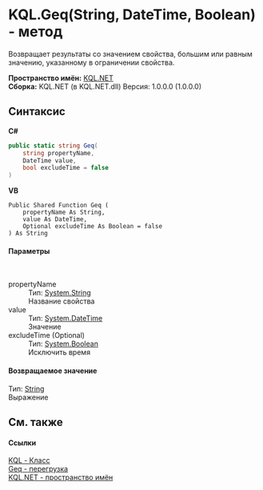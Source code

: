 # KQL.Geq(String, DateTime, Boolean) - метод
 

Возвращает результаты со значением свойства, большим или равным значению, указанному в ограничении свойства.

**Пространство имён:**&nbsp;<a href="3C471DD0">KQL.NET</a><br />**Сборка:**&nbsp;KQL.NET (в KQL.NET.dll) Версия: 1.0.0.0 (1.0.0.0)

## Синтаксис

**C#**<br />
``` C#
public static string Geq(
	string propertyName,
	DateTime value,
	bool excludeTime = false
)
```

**VB**<br />
``` VB
Public Shared Function Geq ( 
	propertyName As String,
	value As DateTime,
	Optional excludeTime As Boolean = false
) As String
```


#### Параметры
&nbsp;<dl><dt>propertyName</dt><dd>Тип:&nbsp;<a href="http://msdn2.microsoft.com/ru-ru/library/s1wwdcbf" target="_blank">System.String</a><br />Название свойства</dd><dt>value</dt><dd>Тип:&nbsp;<a href="http://msdn2.microsoft.com/ru-ru/library/03ybds8y" target="_blank">System.DateTime</a><br />Значение</dd><dt>excludeTime (Optional)</dt><dd>Тип:&nbsp;<a href="http://msdn2.microsoft.com/ru-ru/library/a28wyd50" target="_blank">System.Boolean</a><br />Исключить время</dd></dl>

#### Возвращаемое значение
Тип:&nbsp;<a href="http://msdn2.microsoft.com/ru-ru/library/s1wwdcbf" target="_blank">String</a><br />Выражение

## См. также


#### Ссылки
<a href="A04103EA">KQL - Класс</a><br /><a href="34B520E4">Geq - перегрузка</a><br /><a href="3C471DD0">KQL.NET - пространство имён</a><br />